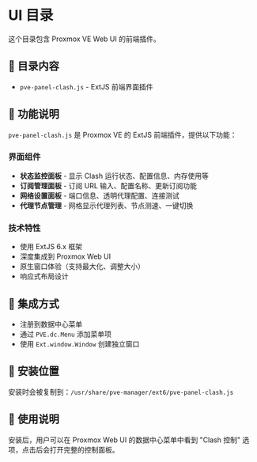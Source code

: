 # UI 目录

这个目录包含 Proxmox VE Web UI 的前端插件。

## 📁 目录内容

- `pve-panel-clash.js` - ExtJS 前端界面插件

## 🎨 功能说明

`pve-panel-clash.js` 是 Proxmox VE 的 ExtJS 前端插件，提供以下功能：

### 界面组件

- **状态监控面板** - 显示 Clash 运行状态、配置信息、内存使用等
- **订阅管理面板** - 订阅 URL 输入、配置名称、更新订阅功能
- **网络设置面板** - 端口信息、透明代理配置、连接测试
- **代理节点管理** - 网格显示代理列表、节点测速、一键切换

### 技术特性

- 使用 ExtJS 6.x 框架
- 深度集成到 Proxmox Web UI
- 原生窗口体验（支持最大化、调整大小）
- 响应式布局设计

## 🔧 集成方式

- 注册到数据中心菜单
- 通过 `PVE.dc.Menu` 添加菜单项
- 使用 `Ext.window.Window` 创建独立窗口

## 🔄 安装位置

安装时会被复制到：`/usr/share/pve-manager/ext6/pve-panel-clash.js`

## 📝 使用说明

安装后，用户可以在 Proxmox Web UI 的数据中心菜单中看到 "Clash 控制" 选项，点击后会打开完整的控制面板。 
